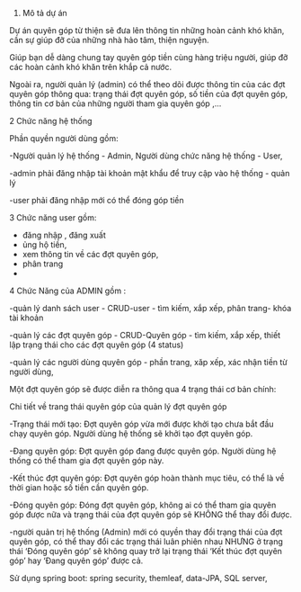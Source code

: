 1. Mô tả dự án

Dự án quyên góp từ thiện sẽ đưa lên thông tin những hoàn cảnh khó khăn, cần sự giúp đỡ của những nhà hảo tâm, thiện nguyện. 

Giúp bạn dễ dàng chung tay quyên góp tiền cùng hàng triệu người, giúp đỡ các hoàn cảnh khó khăn trên khắp cả nước. 

Ngoài ra, người quản lý (admin) có thể theo dõi được thông tin của các đợt quyên góp thông qua: trạng thái đợt quyên góp, số tiền của đợt quyên góp, thông tin cơ bản của những người tham gia quyên góp ,...

2 Chức năng hệ thống

Phần quyền người dùng gồm:

-Người quản lý hệ thống - Admin, Người dùng chức năng hệ thống - User, 

-admin phải đăng nhập tài khoản mật khẩu để truy cập vào hệ thống - quản lý

-user phải đăng nhập mới có thể đóng góp tiền

3 Chức năng user gồm:

- đăng nhập , đăng xuất
- ủng hộ tiền,
- xem thông tin về các đợt quyên góp,
- phân trang
- 
4 Chức Năng của ADMIN gồm :
  
-quản lý danh sách user - CRUD-user - tìm kiếm, xắp xếp, phân trang- khóa tài khoản

-quản lý các đợt quyên góp - CRUD-Quyên góp - tìm kiếm, xắp xếp, thiết lập trạng thái cho các đợt quyên góp (4 status)

-quản lý các người dùng quyên góp - phần trang, xăp xếp, xác nhận tiền từ người dùng,

Một đợt quyên góp sẽ được diễn ra thông qua 4 trạng thái cơ bản chính:

Chi tiết về trang thái quyên góp của quản lý đợt quyên góp

-Trạng thái mới tạo: Đợt quyên góp vừa mới được khởi tạo chưa bắt đầu chạy quyên góp. Người dùng hệ thống sẽ khởi tạo đợt quyên góp.

-Đang quyên góp: Đợt quyên góp đang được quyên góp. Người dùng hệ thống có thể tham gia đợt quyên góp này.

-Kết thúc đợt quyên góp: Đợt quyên góp hoàn thành mục tiêu, có thể là về thời gian hoặc số tiền cần quyên góp. 

-Đóng quyên góp: Đóng đợt quyên góp, không ai có thể tham gia quyên góp được nữa và trạng thái của đợt quyên góp sẽ KHÔNG thể thay đổi được.

-người quản trị hệ thống (Admin) mới có quyền thay đổi trạng thái của đợt quyên góp, có thể thay đổi các trạng thái luân phiên nhau NHƯNG ở trạng thái ‘Đóng quyên góp’ sẽ không quay trở lại trạng thái ‘Kết thúc đợt quyên góp’ hay ‘Đang quyên góp’ được cả.

Sử dụng spring boot: spring security, themleaf, data-JPA, SQL server,
